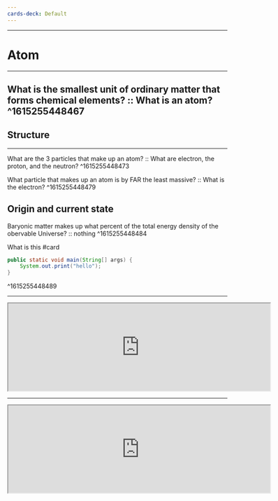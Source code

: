```yaml
---
cards-deck: Default
---
```


---
# Atom
---
What is the smallest unit of ordinary matter that forms chemical elements? :: What is an atom?
^1615255448467
---
## Structure
---
What are the 3 particles that make up an atom? :: What are electron, the proton, and the neutron?
^1615255448473

What particle that makes up an atom is by FAR the least massive? :: What is the electron? 
^1615255448479
## Origin and current state 
 Baryonic matter makes up what percent of the total energy density of the obervable Universe? ::  nothing
^1615255448484

What is this #card
```java
public static void main(String[] args) {
	System.out.print("hello");
}
```
^1615255448489

---
<iframe src="https://news.ycombinator.com/"width="600px" height="200px"></iframe>

---
<iframe src="https://google.com/"width="600px" height="200px"></iframe>